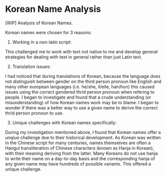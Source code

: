 # Korean Name Analysis
[WiP] Analysis of Korean Names. 

Korean names were chosen for 3 reasons: 

1. Working in a non-latin script:
 
This challenged me to work with text not native to me and develop general strategies for dealing with text in general rather than just Latin text.

2. Translation issues:

I had noticed that during translations of Korean, because the language does not distinguish between gender on the third person pronoun like English and many other european languages (i.e. he/she, il/elle, han/hon) this caused issues using the correct gendered thrid person pronoun when refering to people. I began to investigate and found that a crude understanding (or misunderstanding) of how Korean names work may be to blame. I began to wonder if there was a better way to use a given name to derive the correct thrid person pronoun to use.

3. Unique challenges with Korean names specifically:

During my investigation mentioned above, I found that Korean names offer a unqiue challenge due to their historical development. As Korean was written in the Chinese script for many centuries, names themselves are often a Hangul transliteration of Chinese characters (known as Hanja in Korean), with their meaning deriving from the latter. Many Koreans do not use hanja to write their name on a day-to-day basis and the corresponding hanja of any given name may have hundreds of possible variants. This offered a unique challenge.

